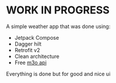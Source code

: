 # WORK IN PROGRESS
A simple weather app that was done using:
 - Jetpack Compose
 - Dagger hilt
 - Retrofit v2
 - Clean architecture
 - Free [m3o api](https://m3o.com/)

Everything is done but for good and nice ui
